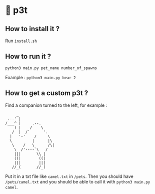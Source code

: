 # 🐉 p3t

## How to install it ?

Run `install.sh`

## How to run it ?

`python3 main.py pet_name number_of_spawns`

Example : `python3 main.py bear 2`

## How to get a custom p3t ?

Find a companion turned to the left, for example :
```
     _
 .--' |
/___^ |     .--.
    ) |    /    \
   /  |  /`      '.
  |   '-'    /     \
  \         |      |\
   \    /   \      /\|
    \  /'----`\   /
    |||       \\ |
    ((|        ((|
    |||        |||
   //_(       //_(
   ```

Put it in a txt file like `camel.txt` in `/pets`. Then you should have `/pets/camel.txt` and you should be able to call it with `python3 main.py camel`.
